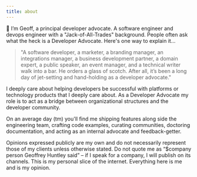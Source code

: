 ```yaml
---
title: about
---
```


🙌 I’m Geoff, a principal developer advocate. A software engineer and devops engineer with a "Jack-of-All-Trades" background. People often ask what the heck is a Developer Advocate. Here's one way to explain it...

> "A software developer, a marketer, a branding manager, an integrations manager, a business development partner, a domain expert, a public speaker, an event manager, and a technical writer walk into a bar. He orders a glass of scotch. After all, it’s been a long day of jet-setting and hand-holding as a developer advocate."

I deeply care about helping developers be successful with platforms or technology products that I deeply care about. As a Developer Advocate my role is to act as a bridge between organizational structures and the developer community.

On an average day (tm) you'll find me shipping features along side the engineering team, crafting code examples, curating communities, doctoring documentation, and acting as an internal advocate and feedback-getter.

Opinions expressed publicly are my own and do not necessarily represent those of my clients unless otherwise stated. Do not quote me as “$company person Geoffrey Huntley said” – if I speak for a company, I will publish on its channels. This is my personal slice of the internet. Everything here is me and is my opinion.
